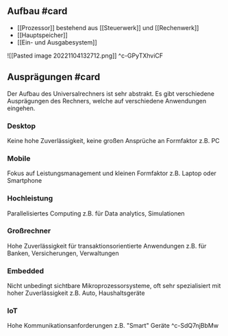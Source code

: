 ## Aufbau #card
- [[Prozessor]] bestehend aus [[Steuerwerk]] und [[Rechenwerk]]
- [[Hauptspeicher]]
- [[Ein- und Ausgabesystem]]

![[Pasted image 20221104132712.png]]
^c-GPyTXhviCF

## Ausprägungen #card
Der Aufbau des Universalrechners ist sehr abstrakt. Es gibt verschiedene Ausprägungen des Rechners, welche auf verschiedene Anwendungen eingehen.

### Desktop
Keine hohe Zuverlässigkeit, keine großen Ansprüche an Formfaktor
z.B. PC

### Mobile
Fokus auf Leistungsmanagement und kleinen Formfaktor
z.B. Laptop oder Smartphone

### Hochleistung
Parallelisiertes Computing
z.B. für Data analytics, Simulationen

### Großrechner
Hohe Zuverlässigkeit für transaktionsorientierte Anwendungen
z.B. für Banken, Versicherungen, Verwaltungen

### Embedded
Nicht unbedingt sichtbare Mikroprozessorsysteme, oft sehr spezialisiert mit hoher Zuverlässigkeit
z.B. Auto, Haushaltsgeräte

### IoT
Hohe Kommunikationsanforderungen
z.B. "Smart" Geräte
^c-SdQ7njBbMw

